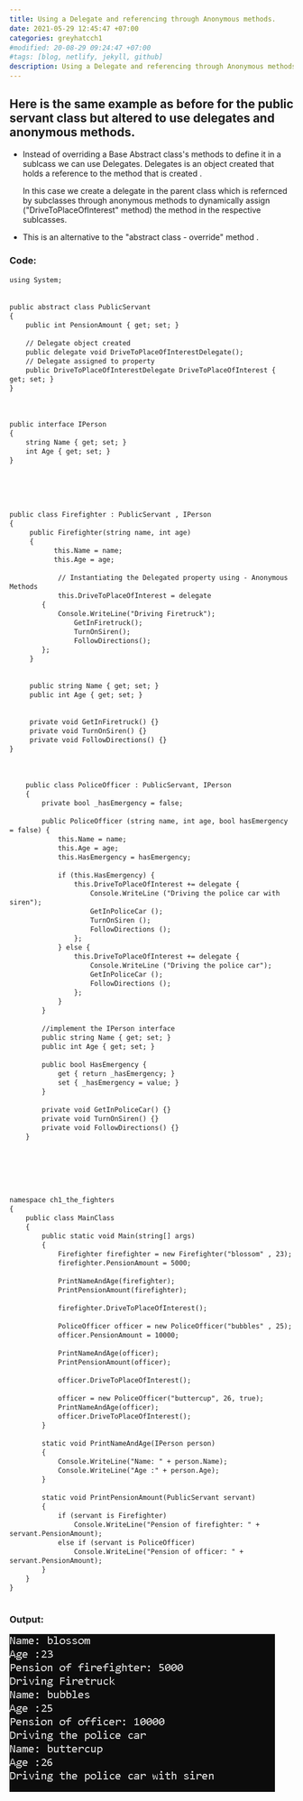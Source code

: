 ```yaml
---
title: Using a Delegate and referencing through Anonymous methods.
date: 2021-05-29 12:45:47 +07:00
categories: greyhatcch1
#modified: 20-08-29 09:24:47 +07:00
#tags: [blog, netlify, jekyll, github]
description: Using a Delegate and referencing through Anonymous methods.
---
```



## Here is the same example as before for the public servant class but altered to use delegates and anonymous methods.

- Instead of overriding a Base Abstract class's methods to define it in a sublcass we can use Delegates. Delegates is an object created that holds a reference to the method that is created . 

  In this case we create a delegate in the parent class which is refernced by subclasses through anonymous methods to dynamically assign ("DriveToPlaceOfInterest" method) the method in the respective sublcasses.

- This is an alternative to the "abstract class - override" method .


### Code:

```Csharp
using System;


public abstract class PublicServant
{
	public int PensionAmount { get; set; }
	
	// Delegate object created
	public delegate void DriveToPlaceOfInterestDelegate();
	// Delegate assigned to property
	public DriveToPlaceOfInterestDelegate DriveToPlaceOfInterest { get; set; } 
}



public interface IPerson
{
	string Name { get; set; }
	int Age { get; set; }
}





public class Firefighter : PublicServant , IPerson
{
     public Firefighter(string name, int age)
     {
           this.Name = name;
           this.Age = age;
     
            // Instantiating the Delegated property using - Anonymous Methods	   
            this.DriveToPlaceOfInterest = delegate
	    {
		    Console.WriteLine("Driving Firetruck");
	            GetInFiretruck();
	            TurnOnSiren();
	            FollowDirections();
	    };
     }
     
     
     public string Name { get; set; }
     public int Age { get; set; }


     private void GetInFiretruck() {}
     private void TurnOnSiren() {}
     private void FollowDirections() {}
}



	public class PoliceOfficer : PublicServant, IPerson
	{
		private bool _hasEmergency = false;

		public PoliceOfficer (string name, int age, bool hasEmergency = false) {
			this.Name = name;
			this.Age = age;
			this.HasEmergency = hasEmergency;

			if (this.HasEmergency) {
				this.DriveToPlaceOfInterest += delegate {
					Console.WriteLine ("Driving the police car with siren");
					GetInPoliceCar ();
					TurnOnSiren ();
					FollowDirections ();
				};
			} else {
				this.DriveToPlaceOfInterest += delegate {
					Console.WriteLine ("Driving the police car");
					GetInPoliceCar ();
					FollowDirections ();
				};
			}
		}

		//implement the IPerson interface
		public string Name { get; set; }
		public int Age { get; set; }

		public bool HasEmergency {
			get { return _hasEmergency; }
			set { _hasEmergency = value; }
		}

		private void GetInPoliceCar() {}
		private void TurnOnSiren() {}
		private void FollowDirections() {}
	}






namespace ch1_the_fighters
{
	public class MainClass
	{
		public static void Main(string[] args)
		{
			Firefighter firefighter = new Firefighter("blossom" , 23);
			firefighter.PensionAmount = 5000;

			PrintNameAndAge(firefighter);
			PrintPensionAmount(firefighter);

			firefighter.DriveToPlaceOfInterest();

			PoliceOfficer officer = new PoliceOfficer("bubbles" , 25);
			officer.PensionAmount = 10000;

			PrintNameAndAge(officer);
			PrintPensionAmount(officer);

			officer.DriveToPlaceOfInterest();

			officer = new PoliceOfficer("buttercup", 26, true);
			PrintNameAndAge(officer);
			officer.DriveToPlaceOfInterest();
		}

		static void PrintNameAndAge(IPerson person)
		{
			Console.WriteLine("Name: " + person.Name);
			Console.WriteLine("Age :" + person.Age);
		}

		static void PrintPensionAmount(PublicServant servant)
		{
			if (servant is Firefighter)
				Console.WriteLine("Pension of firefighter: " + servant.PensionAmount);
			else if (servant is PoliceOfficer)
				Console.WriteLine("Pension of officer: " + servant.PensionAmount);
		}
	}
}


```			  

### Output:

![Image](https://raw.githubusercontent.com/m3rcer/m3rcer.github.io/master/_posts/coding/csharp/greyhatc/IntroScripts/anonymous/anonymous.png)
